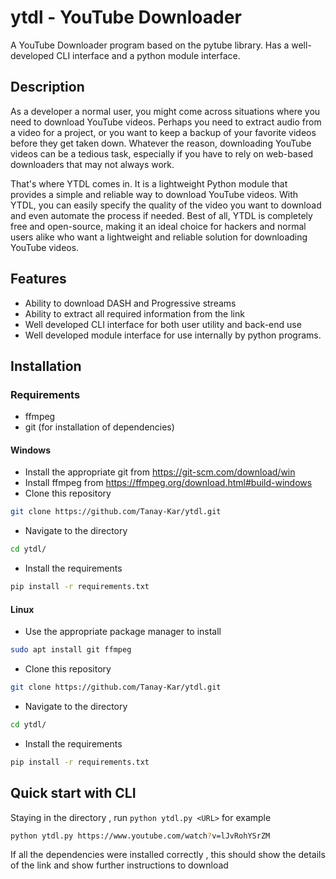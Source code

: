 # ytdl - YouTube Downloader
A YouTube Downloader program based on the pytube library. Has a well-developed CLI interface and a python module interface.

## Description
As a developer a normal user, you might come across situations where you need to download YouTube videos. Perhaps you need to extract audio from a video for a project, or you want to keep a backup of your favorite videos before they get taken down. Whatever the reason, downloading YouTube videos can be a tedious task, especially if you have to rely on web-based downloaders that may not always work.

That's where YTDL comes in. It is a lightweight Python module that provides a simple and reliable way to download YouTube videos. With YTDL, you can easily specify the quality of the video you want to download and even automate the process if needed. Best of all, YTDL is completely free and open-source, making it an ideal choice for hackers and normal users alike who want a lightweight and reliable solution for downloading YouTube videos.

## Features
- Ability to download DASH and Progressive streams
- Ability to extract all required information from the link
- Well developed CLI interface for both user utility and back-end use
- Well developed module interface for use internally by python programs.

## Installation
### Requirements
- ffmpeg 
- git (for installation of dependencies)

#### Windows
- Install the appropriate git from https://git-scm.com/download/win <br>
- Install ffmpeg from https://ffmpeg.org/download.html#build-windows
- Clone this repository
```bash
git clone https://github.com/Tanay-Kar/ytdl.git
```
- Navigate to the directory
```bash
cd ytdl/
```
- Install the requirements
```bash
pip install -r requirements.txt
```

#### Linux
- Use the appropriate package manager to install 
```bash
sudo apt install git ffmpeg
```
- Clone this repository
```bash
git clone https://github.com/Tanay-Kar/ytdl.git
```
- Navigate to the directory
```bash
cd ytdl/
```
- Install the requirements
```bash
pip install -r requirements.txt
```

## Quick start with CLI
Staying in the directory , run
```python ytdl.py <URL>```
for example
```bash
python ytdl.py https://www.youtube.com/watch?v=lJvRohYSrZM
```
If all the dependencies were installed correctly , this should show the details of the link and show further instructions to download
